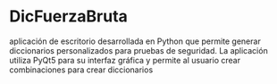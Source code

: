 # DicFuerzaBruta
aplicación de escritorio desarrollada en Python que permite generar diccionarios personalizados para pruebas de seguridad. La aplicación utiliza PyQt5 para su interfaz gráfica y permite al usuario crear combinaciones para crear diccionarios
